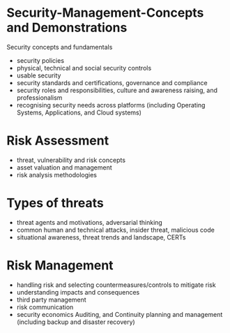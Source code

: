 # Security-Management-Concepts and Demonstrations
Security concepts and fundamentals 
* security policies 
* physical, technical and social security controls 
* usable security 
* security standards and certifications, governance and compliance 
* security roles and responsibilities, culture and awareness raising, and professionalism 
* recognising security needs across platforms (including Operating Systems, Applications, and Cloud systems)  
# Risk Assessment 
* threat, vulnerability and risk concepts 
* asset valuation and management 
* risk analysis methodologies 
# Types of threats 
* threat agents and motivations, adversarial thinking 
* common human and technical attacks, insider threat, malicious code 
* situational awareness, threat trends and landscape, CERTs 
# Risk Management 
* handling risk and selecting countermeasures/controls to mitigate risk 
* understanding impacts and consequences 
* third party management 
* risk communication 
* security economics 
Auditing, and Continuity planning and management (including backup and disaster recovery)
